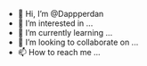 - 👋 Hi, I’m @Dappperdan
- 👀 I’m interested in ...
- 🌱 I’m currently learning ...
- 💞️ I’m looking to collaborate on ...
- 📫 How to reach me ...

<!---
Dappperdan/Dappperdan is a ✨ special ✨ repository because its `README.md` (this file) appears on your GitHub profile.
You can click the Preview link to take a look at your changes.
--->
